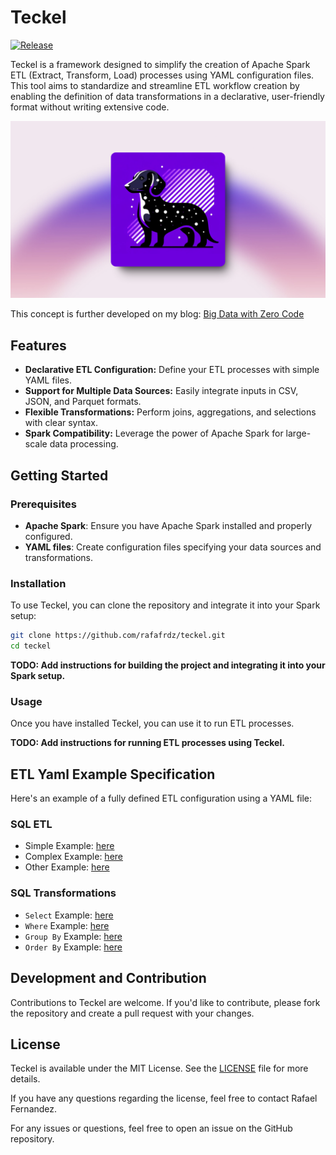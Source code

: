 # Teckel

[![Release](https://github.com/rafafrdz/teckel/actions/workflows/release.yml/badge.svg?event=release)](https://github.com/rafafrdz/teckel/actions/workflows/release.yml)

Teckel is a framework designed to simplify the creation of Apache Spark ETL (Extract, Transform,
Load) processes using YAML configuration files. This tool aims to standardize and streamline ETL workflow creation by
enabling the definition of data transformations in a declarative, user-friendly format without writing extensive code.

![Logo](./docs/images/teckel-banner.png)

This concept is further developed on my
blog: [Big Data with Zero Code](https://blog.rafaelfernandez.dev/posts/big-data-with-zero-code/)

## Features

- **Declarative ETL Configuration:** Define your ETL processes with simple YAML files.
- **Support for Multiple Data Sources:** Easily integrate inputs in CSV, JSON, and Parquet formats.
- **Flexible Transformations:** Perform joins, aggregations, and selections with clear syntax.
- **Spark Compatibility:** Leverage the power of Apache Spark for large-scale data processing.

## Getting Started

### Prerequisites

- **Apache Spark**: Ensure you have Apache Spark installed and properly configured.
- **YAML files**: Create configuration files specifying your data sources and transformations.

### Installation

To use Teckel, you can clone the repository and integrate it into your Spark setup:

```bash
git clone https://github.com/rafafrdz/teckel.git
cd teckel
```

**TODO: Add instructions for building the project and integrating it into your Spark setup.**

### Usage

Once you have installed Teckel, you can use it to run ETL processes.

**TODO: Add instructions for running ETL processes using Teckel.**

## ETL Yaml Example Specification

Here's an example of a fully defined ETL configuration using a YAML file:

### SQL ETL
- Simple Example: [here](./docs/etl/simple.yaml)
- Complex Example: [here](./docs/etl/complex.yaml)
- Other Example: [here](./docs/etl/example.yaml)

### SQL Transformations
- `Select` Example: [here](./docs/etl/select.yaml)
- `Where` Example: [here](./docs/etl/where.yaml)
- `Group By` Example: [here](./docs/etl/group-by.yaml)
- `Order By` Example: [here](./docs/etl/order-by.yaml)


## Development and Contribution

Contributions to Teckel are welcome. If you'd like to contribute, please fork the repository and create a pull request
with your changes.

## License

Teckel is available under the MIT License. See the [LICENSE](./LICENSE) file for more details.

If you have any questions regarding the license, feel free to contact Rafael Fernandez.

For any issues or questions, feel free to open an issue on the GitHub repository.
